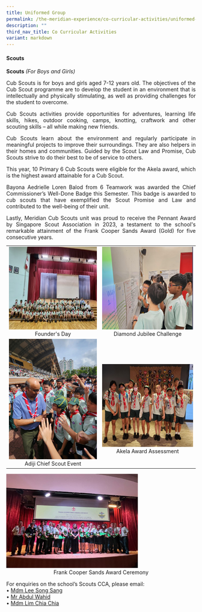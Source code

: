 ```yaml
---
title: Uniformed Group
permalink: /the-meridian-experience/co-curricular-activities/uniformed-group/
description: ""
third_nav_title: Co Curricular Activities
variant: markdown
---
```

#### Scouts


**Scouts**&nbsp;_(For Boys and Girls)_

<p align="justify">Cub Scouts is for boys and girls aged 7-12 years old. The objectives of the Cub Scout programme are to develop the student in an environment that is intellectually and physically stimulating, as well as providing challenges for the student to overcome.</p>

<p align="justify">Cub Scouts activities provide opportunities for adventures, learning life skills, hikes, outdoor cooking, camps, knotting, craftwork and other scouting skills – all while making new friends.</p>

<p align="justify">Cub Scouts learn about the environment and regularly participate in meaningful projects to improve their surroundings. They are also helpers in their homes and communities. Guided by the Scout Law and Promise, Cub Scouts strive to do their best to be of service to others.</p>

<p align="justify">This year, 10 Primary 6 Cub Scouts were eligible for the Akela award, which is the highest award attainable for a Cub Scout.</p>

<p align="justify">Bayona Aedrielle Loren Balod&nbsp;from 6 Teamwork was awarded the Chief Commissioner’s Well-Done Badge this Semester. This badge is awarded to cub scouts that have exemplified the Scout Promise and Law and contributed to the well-being of their unit.</p>

<p align="justify">Lastly, Meridian Cub Scouts unit was proud to receive the Pennant Award by Singapore Scout Association in 2023, a testament to the school's remarkable attainment of the Frank Cooper Sands Award (Gold) for five consecutive years.</p>

<table style="width:100%">

  <tbody><tr>
    <td><img src="/images/The%20Meridian%20Experience/Co%20Curricular%20Activities/Uniformed%20Group/Scouts/2024_S1.jpg" style="width:450px;height:220px;float:center"><p style="margin-bottom:0; margin-top:0; text-align:center;">Founder's Day</p></td>
    <td><img src="/images/The%20Meridian%20Experience/Co%20Curricular%20Activities/Uniformed%20Group/Scouts/Scouts2024_1.png" style="width:450px;height:220px;float:center"><p style="margin-bottom:0; margin-top:0; text-align:center;">Diamond Jubilee Challenge</p></td>
	</tr>
	<tr>
    <td><img src="/images/The%20Meridian%20Experience/Co%20Curricular%20Activities/Uniformed%20Group/Scouts/Scouts2024_2.png" style="width:250px;height:320px;float:center"><p style="margin-bottom:0; margin-top:0; text-align:center;">Adiji Chief Scout Event</p></td>
    <td><br><br><img src="/images/The%20Meridian%20Experience/Co%20Curricular%20Activities/Uniformed%20Group/Scouts/Scouts2024_3.png" style="width:450px;height:220px;float:center"><p style="margin-bottom:0; margin-top:0; text-align:center;">Akela Award Assessment</p></td>
	</tr>
</tbody></table>

<img src="/images/The%20Meridian%20Experience/Co%20Curricular%20Activities/Uniformed%20Group/Scouts/Scouts2024_4.jpg" style="width:350px;height:250px;">
<p style="margin-bottom:0; margin-top:0; text-align:center;">Frank Cooper Sands Award Ceremony</p>


For enquiries on the school’s Scouts CCA, please email:<br>
• <a href="mailto:lee_song_sang@moe.edu.sg">Mdm Lee Song Sang</a><br>
• <a href="mailto:abdul_wahid_abdul_wahab@moe.edu.sg">Mr Abdul Wahid</a><br>
• <a href="mailto:lim_chia_chia@moe.edu.sg">Mdm Lim Chia Chia</a>